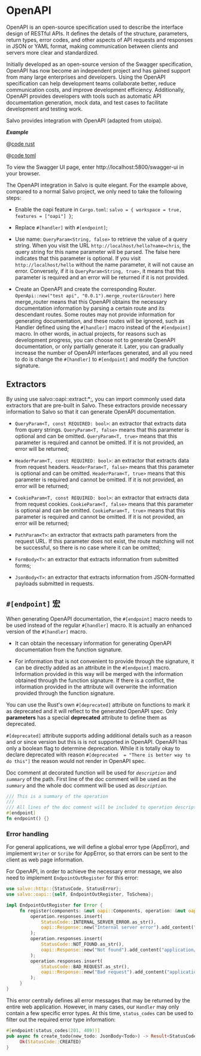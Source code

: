 # OpenAPI

OpenAPI is an open-source specification used to describe the interface design of RESTful APIs. It defines the details of the structure, parameters, return types, error codes, and other aspects of API requests and responses in JSON or YAML format, making communication between clients and servers more clear and standardized.

Initially developed as an open-source version of the Swagger specification, OpenAPI has now become an independent project and has gained support from many large enterprises and developers. Using the OpenAPI specification can help development teams collaborate better, reduce communication costs, and improve development efficiency. Additionally, OpenAPI provides developers with tools such as automatic API documentation generation, mock data, and test cases to facilitate development and testing work.

Salvo provides integration with OpenAPI (adapted from utoipa).

_**Example**_ 

<CodeGroup>
  <CodeGroupItem title="main.rs" active>

@[code rust](../../../codes/oapi-hello/src/main.rs)

  </CodeGroupItem>
  <CodeGroupItem title="Cargo.toml">

@[code toml](../../../codes/oapi-hello/Cargo.toml)

  </CodeGroupItem>
</CodeGroup>

To view the Swagger UI page, enter http://localhost:5800/swagger-ui in your browser.

The OpenAPI integration in Salvo is quite elegant. For the example above, compared to a normal Salvo project, we only need to take the following steps:

- Enable the oapi feature in `Cargo.toml`: `salvo = { workspace = true, features = ["oapi"] }`;

- Replace `#[handler]` with `#[endpoint]`;

- Use name: `QueryParam<String, false>` to retrieve the value of a query string. When you visit the URL `http://localhost/hello?name=chris`, the query string for this name parameter will be parsed. The false here indicates that this parameter is optional. If you visit `http://localhost/hello` without the name parameter, it will not cause an error. Conversely, if it is `QueryParam<String, true>`, it means that this parameter is required and an error will be returned if it is not provided.

- Create an OpenAPI and create the corresponding Router. `OpenApi::new("test api", "0.0.1").merge_router(&router)` here merge_router means that this OpenAPI obtains the necessary documentation information by parsing a certain route and its descendant routes. Some routes may not provide information for generating documentation, and these routes will be ignored, such as Handler defined using the `#[handler]` macro instead of the `#[endpoint]` macro. In other words, in actual projects, for reasons such as development progress, you can choose not to generate OpenAPI documentation, or only partially generate it. Later, you can gradually increase the number of OpenAPI interfaces generated, and all you need to do is change the `#[handler]` to `#[endpoint]` and modify the function signature.

## Extractors

By using use salvo::oapi::extract:*;, you can import commonly used data extractors that are pre-built in Salvo. These extractors provide necessary information to Salvo so that it can generate OpenAPI documentation.

- `QueryParam<T, const REQUIRED: bool>`: an extractor that extracts data from query strings. `QueryParam<T, false>` means that this parameter is optional and can be omitted. `QueryParam<T, true>` means that this parameter is required and cannot be omitted. If it is not provided, an error will be returned;

- `HeaderParam<T, const REQUIRED: bool>`: an extractor that extracts data from request headers. `HeaderParam<T, false>` means that this parameter is optional and can be omitted. `HeaderParam<T, true>` means that this parameter is required and cannot be omitted. If it is not provided, an error will be returned;

- `CookieParam<T, const REQUIRED: bool>`: an extractor that extracts data from request cookies. `CookieParam<T, false>` means that this parameter is optional and can be omitted. `CookieParam<T, true>` means that this parameter is required and cannot be omitted. If it is not provided, an error will be returned;

- `PathParam<T>`: an extractor that extracts path parameters from the request URL. If this parameter does not exist, the route matching will not be successful, so there is no case where it can be omitted;

- `FormBody<T>`: an extractor that extracts information from submitted forms;

- `JsonBody<T>`: an extractor that extracts information from JSON-formatted payloads submitted in requests.


## `#[endpoint]` 宏

When generating OpenAPI documentation, the `#[endpoint]` macro needs to be used instead of the regular `#[handler]` macro. It is actually an enhanced version of the `#[handler]` macro.

- It can obtain the necessary information for generating OpenAPI documentation from the function signature.

- For information that is not convenient to provide through the signature, it can be directly added as an attribute in the `#[endpoint]` macro. Information provided in this way will be merged with the information obtained through the function signature. If there is a conflict, the information provided in the attribute will overwrite the information provided through the function signature.

You can use the Rust's own `#[deprecated]` attribute on functions to mark it as deprecated and it will
reflect to the generated OpenAPI spec. Only **parameters** has a special **deprecated** attribute to define them as deprecated.

`#[deprecated]` attribute supports adding additional details such as a reason and or since version but this is is not supported in
OpenAPI. OpenAPI has only a boolean flag to determine deprecation. While it is totally okay to declare deprecated with reason
`#[deprecated  = "There is better way to do this"]` the reason would not render in OpenAPI spec.

Doc comment at decorated function will be used for _`description`_ and _`summary`_ of the path.
First line of the doc comment will be used as the _`summary`_ and the whole doc comment will be
used as _`description`_.

```rust
/// This is a summary of the operation
///
/// All lines of the doc comment will be included to operation description.
#[endpoint]
fn endpoint() {}
```


### Error handling

For general applications, we will define a global error type (AppError), and implement `Writer` or `Scribe` for AppError, so that errors can be sent to the client as web page information.

For OpenAPI, in order to achieve the necessary error message, we also need to implement `EndpointOutRegister` for this error:

```rust
use salvo::http::{StatusCode, StatusError};
use salvo::oapi::{self, EndpointOutRegister, ToSchema};

impl EndpointOutRegister for Error {
     fn register(components: &mut oapi::Components, operation: &mut oapi::Operation) {
         operation.responses.insert(
             StatusCode::INTERNAL_SERVER_ERROR.as_str(),
             oapi::Response::new("Internal server error").add_content("application/json", StatusError::to_schema(components)),
         );
         operation.responses.insert(
             StatusCode::NOT_FOUND.as_str(),
             oapi::Response::new("Not found").add_content("application/json", StatusError::to_schema(components)),
         );
         operation.responses.insert(
             StatusCode::BAD_REQUEST.as_str(),
             oapi::Response::new("Bad request").add_content("application/json", StatusError::to_schema(components)),
         );
     }
}
```

This error centrally defines all error messages that may be returned by the entire web application. However, in many cases, our `Handler` may only contain a few specific error types. At this time, `status_codes` can be used to filter out the required error type information:

```rust
#[endpoint(status_codes(201, 409))]
pub async fn create_todo(new_todo: JsonBody<Todo>) -> Result<StatusCode, Error> {
     Ok(StatusCode::CREATED)
}
```